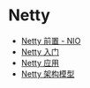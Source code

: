 # Netty

- [Netty 前置 - NIO](https://github.com/lazecoding/Note/blob/main/note/articles/java/NIO.md)
- [Netty 入门](https://github.com/lazecoding/Note/blob/main/note/articles/netty/入门.md)
- [Netty 应用](https://github.com/lazecoding/Note/blob/main/note/articles/netty/应用.md)
- [Netty 架构模型](https://github.com/lazecoding/Note/blob/main/note/articles/netty/架构模型.md)
